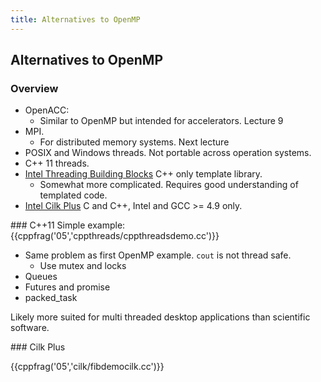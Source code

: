 ```yaml
---
title: Alternatives to OpenMP
---
```


## Alternatives to OpenMP


### Overview

* OpenACC:
    - Similar to OpenMP but intended for accelerators. Lecture 9
* MPI. 
    -  For distributed memory systems. Next lecture
* POSIX and Windows threads. Not portable across operation systems. 
* C++ 11 threads. 
* [Intel Threading Building Blocks][TBB] C++ only template library.
    - Somewhat more complicated. Requires good understanding of templated code. 
* [Intel Cilk Plus][Cilkplus] C and C++, Intel and GCC >= 4.9 only.

### C++11
Simple example: 
{{cppfrag('05','cppthreads/cppthreadsdemo.cc')}}

* Same problem as first OpenMP example. `cout` is not thread safe. 
    - Use mutex and locks
* Queues
* Futures and promise
* packed_task

Likely more suited for multi threaded desktop applications than scientific software.

### Cilk Plus

{{cppfrag('05','cilk/fibdemocilk.cc')}}



[TBB]: http://threadingbuildingblocks.org/ 
[Cilkplus]: https://www.cilkplus.org/